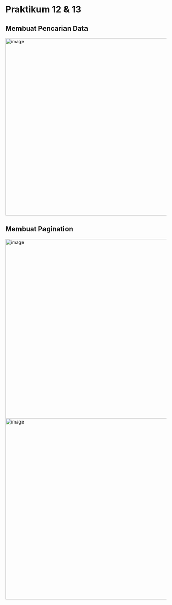 # Praktikum 12 & 13

## Membuat Pencarian Data

<img width="553" alt="image" src="https://github.com/Agussetiaa/lab13web/assets/115542822/1997e6bf-7103-4780-8c3a-37f6b8854622">

## Membuat Pagination

<img width="559" alt="image" src="https://github.com/Agussetiaa/lab13web/assets/115542822/64eb4fef-05dc-40c9-93f9-9f5c7fe38aa3">


<img width="564" alt="image" src="https://github.com/Agussetiaa/lab13web/assets/115542822/a95c1a72-6d69-4797-a146-c3f48095c8d2">





